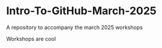 # Intro-To-GitHub-March-2025

A repository to accompany the march 2025 workshops



Workshops are cool



